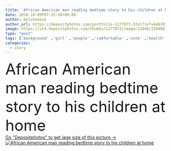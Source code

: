 ```yaml
---
title: 'African American man reading bedtime story to his children at home'
date: 2018-10-09T07:35:50+00:00
author: belchonock
author_url: https://depositphotos.com/portfolio-1177973.html?ref=64678756
image: https://st4.depositphotos.com/thumbs/1177973/image/21848/218486756/api_thumb_450.jpg?forcejpeg=true
type: "post"
tags: ['background' ,'girl' ,'people' ,'comfortable' ,'cute' ,'health' ,'family' ,'male' ,'care' ,'man' ,'bed' ,'boy' ,'childhood' ,'children' ,'kids' ,'african' ,'house' ,'domestic' ,'rest' ,'sleep' ,'relax' ,'nap' ,'home' ,'dream' ,'together' ,'preschooler' ,'reading' ,'book' ,'indoors' ,'american' ,'son' ,'daughter' ,'mature' ,'bedroom' ,'parent' ,'brother' ,'sister' ,'bedtime' ,'dad' ,'father' ,'story' ,'afro' ,'bedding' ,'hovel' ,'parenthood' ,'preteen' ,'tween' ]
categories: 
  - story
---
```

<div aling="center">
            <font size="60"> African American man reading bedtime story to his children at home</font>   
</div>
<div>
    <a href='https://st4.depositphotos.com/thumbs/1177973/image/21848/218486756/api_thumb_450.jpg?forcejpeg=true?ref=64678756' target=_blank > Go "Depositphotos" to get lage size of this picture ->
        <img href='https://st4.depositphotos.com/thumbs/1177973/image/21848/218486756/api_thumb_450.jpg?forcejpeg=true?ref=64678756' src='https://st4.depositphotos.com/1177973/21848/i/950/depositphotos_218486756-stock-photo-african-american-man-reading-bedtime.jpg?forcejpeg=true' alt='African American man reading bedtime story to his children at home' >
    </a>
</div>
